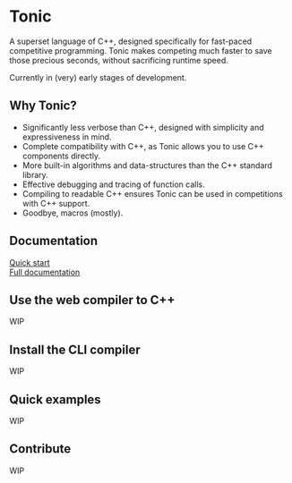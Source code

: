 # Tonic
A superset language of C++, designed specifically for fast-paced competitive programming. Tonic makes competing much faster to save those precious seconds, without sacrificing runtime speed.

Currently in (very) early stages of development.

## Why Tonic?
- Significantly less verbose than C++, designed with simplicity and expressiveness in mind.
- Complete compatibility with C++, as Tonic allows you to use C++ components directly.
- More built-in algorithms and data-structures than the C++ standard library.
- Effective debugging and tracing of function calls.
- Compiling to readable C++ ensures Tonic can be used in competitions with C++ support.
- Goodbye, macros (mostly).

## Documentation
[Quick start](about:blank)<br />
[Full documentation](about:blank)

## Use the web compiler to C++
WIP

## Install the CLI compiler
WIP

## Quick examples
WIP

## Contribute
WIP